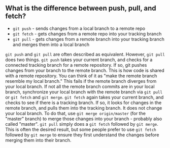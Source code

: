 ## What is the difference between push, pull, and fetch?

- `git push` - sends changes from a local branch to a remote repo
- `git fetch` - gets changes from a remote repo into your tracking branch
- `git pull` - gets changes from a remote branch into your tracking branch and merges them into a local branch

`git push` and `git pull` are often described as equivalent. However, `git pull` does two things. `git push` takes your current branch, and checks for a connected tracking branch for a remote repository. If so, git pushes changes from your branch to the remote branch. This is how code is shared with a remote repository. You can think of it as "make the remote branch resemble my local branch." This fails if the remote branch diverges from your local branch. If not all the remote branch commits are in your local branch, synchronize your local branch with the remote branch via `git pull` or `git fetch` and `git merge`. `git fetch` again takes your current branch, and checks to see if there is a tracking branch. If so, it looks for changes in the remote branch, and pulls them into the tracking branch. It does not change your local branch. To do that, use `git merge origin/master` (for the "master" branch) to merge those changes into your branch - probably also called "master". `git pull` simply does a `git fetch` followed by `git merge`. This is often the desired result, but some people prefer to use `git fetch` followed by `git merge` to ensure they first understand the changes before merging them into their branch.
